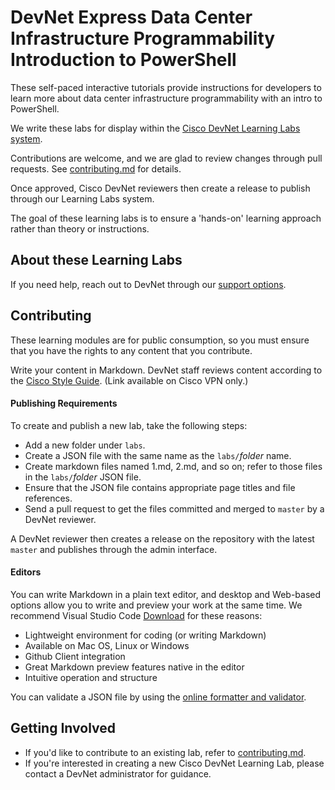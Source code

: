 # DevNet Express Data Center Infrastructure Programmability Introduction to PowerShell

These self-paced interactive tutorials provide instructions for developers to learn more about data center infrastructure programmability with an intro to PowerShell.

We write these labs for display within the [Cisco DevNet Learning Labs system](https://learninglabs.cisco.com).

Contributions are welcome, and we are glad to review changes through pull requests. See [contributing.md](contributing.md) for details.

Once approved, Cisco DevNet reviewers then create a release to publish through our Learning Labs system.

The goal of these learning labs is to ensure a 'hands-on' learning approach rather than theory or instructions.

## About these Learning Labs

If you need help, reach out to DevNet through our [support options](https://developer.cisco.com/site/devnet/support/).

## Contributing

These learning modules are for public consumption, so you must ensure that you have the rights to any content that you contribute.

Write your content in Markdown. DevNet staff reviews content according to the [Cisco Style Guide](http://www-author.cisco.com/c/en/us/td/docs/general/style/guide/Latest/stylegd.html). (Link available on Cisco VPN only.)

#### Publishing Requirements

To create and publish a new lab, take the following steps:
- Add a new folder under `labs`.
- Create a JSON file with the same name as the `labs/`_folder_ name.
- Create markdown files named 1.md, 2.md, and so on; refer to those files in the `labs/`_folder_ JSON file.
- Ensure that the JSON file contains appropriate page titles and file references.
- Send a pull request to get the files committed and merged to `master` by a DevNet reviewer.

A DevNet reviewer then creates a release on the repository with the latest `master` and publishes through the admin interface.

#### Editors

You can write Markdown in a plain text editor, and desktop and Web-based options allow you to write and preview your work at the same time. We recommend Visual Studio Code [Download](https://code.visualstudio.com/) for these reasons:
- Lightweight environment for coding (or writing Markdown)
- Available on Mac OS, Linux or Windows
- Github Client integration
- Great Markdown preview features native in the editor
- Intuitive operation and structure

You can validate a JSON file by using the [online formatter and validator](https://jsonformatter.curiousconcept.com).

## Getting Involved

* If you'd like to contribute to an existing lab, refer to [contributing.md](contributing.md).
* If you're interested in creating a new Cisco DevNet Learning Lab, please contact a DevNet administrator for guidance.

